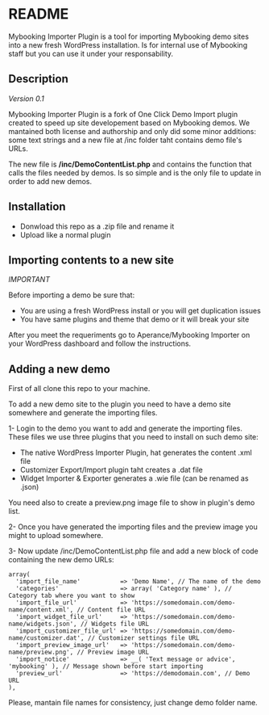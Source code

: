 # README

Mybooking Importer Plugin is a tool for importing Mybooking demo sites into a new fresh WordPress installation. Is for internal use of Mybooking staff but you can use it under your responsability.

## Description

*Version 0.1*

Mybooking Importer Plugin is a fork of One Click Demo Import plugin created to speed up site developement based on Mybooking demos. We mantained both license and authorship and only did some minor additions: some text strings and a new file at /inc folder taht contains demo file's URLs.

The new file is **/inc/DemoContentList.php** and contains the function that calls the files needed by demos. Is so simple and is the only file to update in order to add new demos.

## Installation

* Donwload this repo as a .zip file and rename it
* Upload like a normal plugin

## Importing contents to a new site

*IMPORTANT*

Before importing a demo be sure that:
* You are using a fresh WordPress install or you will get duplication issues
* You have same plugins and theme that demo or it will break your site

After you meet the requeriments go to Aperance/Mybooking Importer on your WordPress dashboard and follow the instructions.

## Adding a new demo

First of all clone this repo to your machine.

To add a new demo site to the plugin you need to have a demo site
somewhere and generate the importing files.

1- Login to the demo you want to add and generate the importing files. These files we use three plugins that you need to install on such demo site:

* The native WordPress Importer Plugin, hat generates the content .xml file
* Customizer Export/Import plugin taht creates a .dat file
* Widget Importer & Exporter generates a .wie file (can be renamed as .json)

You need also to create a preview.png image file to show in plugin's demo list.

2- Once you have generated the importing files and the preview image you might to upload somewhere.

3- Now update /inc/DemoContentList.php file and add a new block of code containing the new demo URLs:
```
array(
  'import_file_name'           => 'Demo Name', // The name of the demo
  'categories'                 => array( 'Category name' ), // Category tab where you want to show
  'import_file_url'            => 'https://somedomain.com/demo-name/content.xml', // Content file URL
  'import_widget_file_url'     => 'https://somedomain.com/demo-name/widgets.json', // Widgets file URL
  'import_customizer_file_url' => 'https://somedomain.com/demo-name/customizer.dat', // Customizer settings file URL
  'import_preview_image_url'   => 'https://somedomain.com/demo-name/preview.png', // Preview image URL
  'import_notice'              => __( 'Text message or advice', 'mybooking' ), // Message shown before start importing
  'preview_url'                => 'https://demodomain.com', // Demo URL
),
```

Please, mantain file names for consistency, just change demo folder name.

